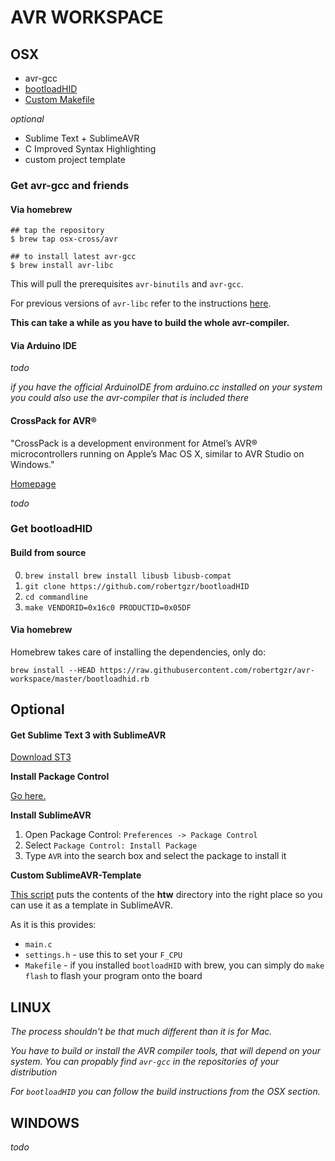 AVR WORKSPACE
=============

OSX
---
- avr-gcc
- [bootloadHID](https://github.com/ajd4096/bootloadHID)
- [Custom Makefile](SublimeAVR/htw/Makefile)

*optional*

- Sublime Text + SublimeAVR
- C Improved Syntax Highlighting
- custom project template

### Get avr-gcc and friends

#### Via homebrew

    ## tap the repository
    $ brew tap osx-cross/avr

    ## to install latest avr-gcc
    $ brew install avr-libc

This will pull the prerequisites `avr-binutils` and `avr-gcc`.

For previous versions of `avr-libc` refer to the instructions [here](https://github.com/osx-cross/homebrew-avr).

**This can take a while as you have to build the whole avr-compiler.**

#### Via Arduino IDE
*todo*

*if you have the official ArduinoIDE from arduino.cc installed on your system you could also use the avr-compiler that is included there*

#### CrossPack for AVR®
"CrossPack is a development environment for Atmel’s AVR® microcontrollers running on Apple’s Mac OS X, similar to AVR Studio on Windows."

[Homepage](https://www.obdev.at/products/crosspack/index.html)

*todo*

### Get bootloadHID

#### Build from source

0. `brew install brew install libusb libusb-compat`
1. `git clone https://github.com/robertgzr/bootloadHID`
2. `cd commandline`
3. `make VENDORID=0x16c0 PRODUCTID=0x05DF`

#### Via homebrew

Homebrew takes care of installing the dependencies, only do:

`brew install --HEAD https://raw.githubusercontent.com/robertgzr/avr-workspace/master/bootloadhid.rb`

## Optional

#### Get Sublime Text 3 with SublimeAVR
[Download ST3](http://www.sublimetext.com/3)

**Install Package Control**

[Go here.](https://packagecontrol.io/installation)

**Install SublimeAVR**

1. Open Package Control: `Preferences -> Package Control`
2. Select `Package Control: Install Package`
3. Type `AVR` into the search box and select the package to install it

**Custom SublimeAVR-Template**

[This script](https://github.com/robertgzr/avr-workspace/blob/master/SublimeAVR/install_template.sh) puts the contents of the **htw** directory into the right place so you can use it as a template in SublimeAVR.

As it is this provides:
* `main.c`
* `settings.h` - use this to set your `F_CPU`
* `Makefile` - if you installed `bootloadHID` with brew, you can simply do `make flash` to flash your program onto the board

LINUX
-----
*The process shouldn't be that much different than it is for Mac.*

*You have to build or install the AVR compiler tools, that will depend on your system. You can propably find `avr-gcc` in the repositories of your distribution*

*For `bootloadHID` you can follow the build instructions from the OSX section.*

WINDOWS
-------
*todo*